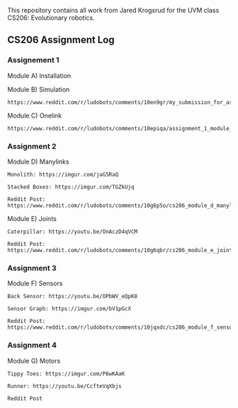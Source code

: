 This repository contains all work from Jared Krogsrud for the UVM class CS206: Evolutionary robotics.

## CS206 Assignment Log

### Assignement 1
Module A) Installation

Module B) Simulation

    https://www.reddit.com/r/ludobots/comments/10en9gr/my_submission_for_assignment_1_module_b/

Module C) Onelink

    https://www.reddit.com/r/ludobots/comments/10epiqa/assignment_1_module_c_onelink/

### Assignment 2

Module D) Manylinks

    Monolith: https://imgur.com/jaG5RaQ

    Stacked Boxes: https://imgur.com/TGZkUjq

    Reddit Post: https://www.reddit.com/r/ludobots/comments/10g6p5o/cs206_module_d_manylinks/

Module E) Joints

    Caterpillar: https://youtu.be/OnAczD4qVCM

    Reddit Post: https://www.reddit.com/r/ludobots/comments/10g6qbr/cs206_module_e_joints/

### Assignment 3

Module F) Sensors

    Back Sensor: https://youtu.be/OPbWV_eQpK8

    Sensor Graph: https://imgur.com/bV1pGcX

    Reddit Post: https://www.reddit.com/r/ludobots/comments/10jqxdc/cs206_module_f_sensors/

### Assignment 4

Module G) Motors
    
    Tippy Toes: https://imgur.com/P6wKAaK

    Runner: https://youtu.be/CcfteVqXbjs

    Reddit Post